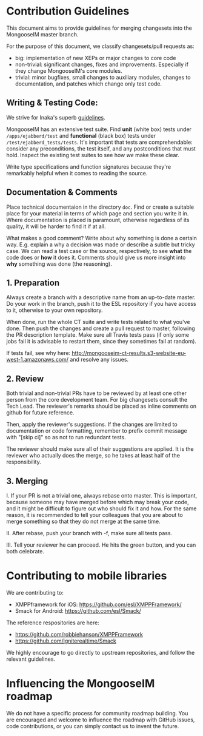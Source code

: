 # Contribution Guidelines

This document aims to provide guidelines for merging changesets into the MongooseIM master branch.

For the purpose of this document, we classify changesets/pull requests as:

* big: implementation of new XEPs or major changes to core code
* non-trivial: significant changes, fixes and improvements. Especially if they change MongooseIM's core modules.
* trivial: minor bugfixes, small changes to auxiliary modules, changes to documentation, and patches which change only test code.

## Writing & Testing Code:

We strive for Inaka's superb [guidelines](https://github.com/inaka/erlang_guidelines).

MongooseIM has an extensive test suite.
Find **unit** (white box) tests under `/apps/ejabberd/test` and **functional** (black box) tests under `/test/ejabberd_tests/tests`.
It's important that tests are comprehendable: consider any preconditions, the test itself, and any postconditions that must hold.
Inspect the existing test suites to see how _we_ make these clear.

Write type specifications and function signatures because they're remarkably helpful when it comes to reading the source.

## Documentation & Comments

Place technical documentaion in the directory `doc`.
Find or create a suitable place for your material in terms of which page and section you write it in.
Where documentation is placed is paramount, otherwise regardless of its quality, it will be harder to find it if at all.

What makes a good comment?
Write about why something is done a certain way.
E.g. explain a why a decision was made or describe a subtle but tricky case.
We can read a test case or the source, respectively, to see **what** the code does or **how** it does it.
Comments should give us more insight into **why** something was done (the reasoning).

## 1. Preparation

Always create a branch with a descriptive name from an up-to-date master.
Do your work in the branch, push it to the ESL repository if you have access to it, otherwise to your own repository.

When done, run the whole CT suite and write tests related to what you've done.
Then push the changes and create a pull request to master, following the PR description template.
Make sure all Travis tests pass (if only some jobs fail it is advisable to restart them, since they sometimes
fail at random).

If tests fail, see why here: http://mongooseim-ct-results.s3-website-eu-west-1.amazonaws.com/ and resolve any issues.

## 2. Review

Both trivial and non-trivial PRs have to be reviewed by at least one other person from the core development team.
For big changesets consult the Tech Lead.
The reviewer's remarks should be placed as inline comments on github for future reference.

Then, apply the reviewer's suggestions.
If the changes are limited to documentation or code formatting, remember to prefix commit message with "[skip ci]" so as not to run redundant tests.

The reviewer should make sure all of their suggestions are applied.
It is the reviewer who actually does the merge, so he takes at least half of the responsibility.

## 3. Merging

I. If your PR is not a trivial one, always rebase onto master.
This is important, because someone may have merged before which may break your code, and it might be difficult to figure out who should fix it and how.
For the same reason, it is recommended to tell your colleagues that you are about to merge something so that they do not merge at the same time.

II. After rebase, push your branch with -f, make sure all tests pass.

III. Tell your reviewer he can proceed.
He hits the green button, and you can both celebrate.


# Contributing to mobile libraries

We are contributing to:

* XMPPframework for iOS: https://github.com/esl/XMPPFramework/
* Smack for Android: https://github.com/esl/Smack/

The reference respositories are here:

* https://github.com/robbiehanson/XMPPFramework
* https://github.com/igniterealtime/Smack

We highly encourage to go directly to upstream repositories, and follow the relevant guidelines.

# Influencing the MongooseIM roadmap

We do not have a specific process for community roadmap building. You are encouraged and welcome to influence the roadmap with GitHub issues, code contributions, or you can simply contact us to invent the future.
